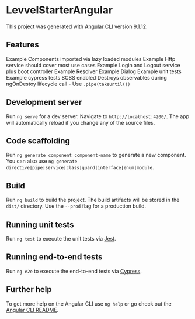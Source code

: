# LevvelStarterAngular

This project was generated with [Angular CLI](https://github.com/angular/angular-cli) version 9.1.12.

## Features

Example Components imported via lazy loaded modules
Example Http service should cover most use cases
Example Login and Logout service plus boot controller
Example Resolver
Example Dialog
Example unit tests
Example cypress tests
SCSS enabled
Destroys observables during ngOnDestoy lifecycle call - Use `.pipe(takeUntil())`

## Development server

Run `ng serve` for a dev server. Navigate to `http://localhost:4200/`. The app will automatically reload if you change any of the source files.

## Code scaffolding

Run `ng generate component component-name` to generate a new component. You can also use `ng generate directive|pipe|service|class|guard|interface|enum|module`.

## Build

Run `ng build` to build the project. The build artifacts will be stored in the `dist/` directory. Use the `--prod` flag for a production build.

## Running unit tests

Run `ng test` to execute the unit tests via [Jest](https://jestjs.io/).

## Running end-to-end tests

Run `ng e2e` to execute the end-to-end tests via [Cypress](https://www.cypress.io//).

## Further help

To get more help on the Angular CLI use `ng help` or go check out the [Angular CLI README](https://github.com/angular/angular-cli/blob/master/README.md).
